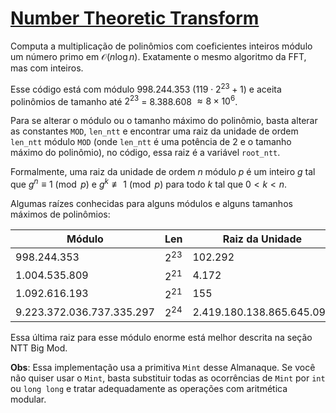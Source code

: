 # [Number Theoretic Transform](ntt.cpp)

Computa a multiplicação de polinômios com coeficientes inteiros módulo um número primo em $\mathcal{O}(n \log n)$. Exatamente o mesmo algoritmo da FFT, mas com inteiros.

Esse código está com módulo $998.244.353$ $(119 \cdot 2^{23} + 1)$ e aceita polinômios de tamanho até $2^{23}$ = $8.388.608$ $\approx 8 \times 10^6$.

Para se alterar o módulo ou o tamanho máximo do polinômio, basta alterar as constantes `MOD`, `len_ntt` e encontrar uma raiz da unidade de ordem `len_ntt` módulo `MOD` (onde `len_ntt` é uma potência de 2 e o tamanho máximo do polinômio), no código, essa raiz é a variável `root_ntt`.

Formalmente, uma raiz da unidade de ordem $n$ módulo $p$ é um inteiro $g$ tal que $g^n \equiv 1 \pmod{p}$ e $g^k \not\equiv 1 \pmod{p}$ para todo $k$ tal que $0 < k < n$.

Algumas raízes conhecidas para alguns módulos e alguns tamanhos máximos de polinômios:

|           Módulo            |   Len    |       Raiz da Unidade       |
|-----------------------------|----------|-----------------------------|
|        $998.244.353$        | $2^{23}$ |          $102.292$          |
|       $1.004.535.809$       | $2^{21}$ |           $4.172$           |
|       $1.092.616.193$       | $2^{21}$ |            $155$            |
| $9.223.372.036.737.335.297$ | $2^{24}$ | $2.419.180.138.865.645.092$ |

Essa última raiz para esse módulo enorme está melhor descrita na seção NTT Big Mod.

**Obs**: Essa implementação usa a primitiva `Mint` desse Almanaque. Se você não quiser usar o `Mint`, basta substituir todas as ocorrências de `Mint` por `int` ou `long long` e tratar adequadamente as operações com aritmética modular.